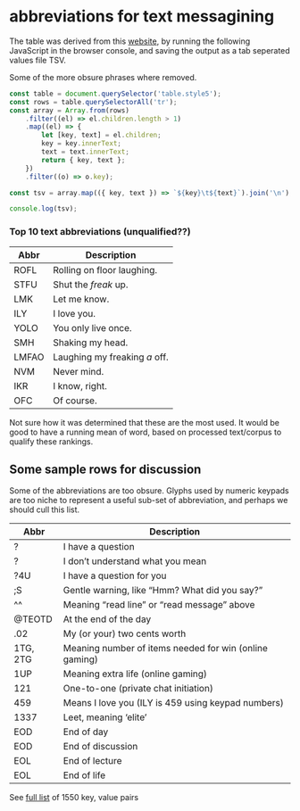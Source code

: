 # abbreviations for text messagining

The table was derived from this [website](https://www.webopedia.com/reference/text-message-abbreviations/),
by running the following JavaScript in the browser console, and saving the output as a tab seperated values file TSV.

Some of the more obsure phrases where removed.

```javascript
const table = document.querySelector('table.style5');
const rows = table.querySelectorAll('tr');
const array = Array.from(rows)
    .filter((el) => el.children.length > 1)
    .map((el) => {
        let [key, text] = el.children;
        key = key.innerText;
        text = text.innerText;
        return { key, text };
    })
    .filter((o) => o.key);

const tsv = array.map(({ key, text }) => `${key}\t${text}`).join('\n');

console.log(tsv);
```

### Top 10 text abbreviations (unqualified??)

| Abbr  | Description                   |
| ----- | ----------------------------- |
| ROFL  | Rolling on floor laughing.    |
| STFU  | Shut the _freak_ up.          |
| LMK   | Let me know.                  |
| ILY   | I love you.                   |
| YOLO  | You only live once.           |
| SMH   | Shaking my head.              |
| LMFAO | Laughing my freaking _a_ off. |
| NVM   | Never mind.                   |
| IKR   | I know, right.                |
| OFC   | Of course.                    |

Not sure how it was determined that these are the most used.
It would be good to have a running mean of word, based on processed text/corpus to qualify these rankings.

## Some sample rows for discussion

Some of the abbreviations are too obsure. Glyphs used by numeric keypads are too niche to represent a useful sub-set of abbreviation, and perhaps we should cull this list.

| Abbr     | Description                                            |
| -------- | ------------------------------------------------------ |
| ?        | I have a question                                      |
| ?        | I don’t understand what you mean                       |
| ?4U      | I have a question for you                              |
| ;S       | Gentle warning, like “Hmm? What did you say?”          |
| ^^       | Meaning “read line” or “read message” above            |
| @TEOTD   | At the end of the day                                  |
| .02      | My (or your) two cents worth                           |
| 1TG, 2TG | Meaning number of items needed for win (online gaming) |
| 1UP      | Meaning extra life (online gaming)                     |
| 121      | One-to-one (private chat initiation)                   |
| 459      | Means I love you (ILY is 459 using keypad numbers)     |
| 1337     | Leet, meaning ‘elite’                                  |
| EOD      | End of day                                             |
| EOD      | End of discussion                                      |
| EOL      | End of lecture                                         |
| EOL      | End of life                                            |

See [full list](./abbreviations.tsv) of 1550 key, value pairs
